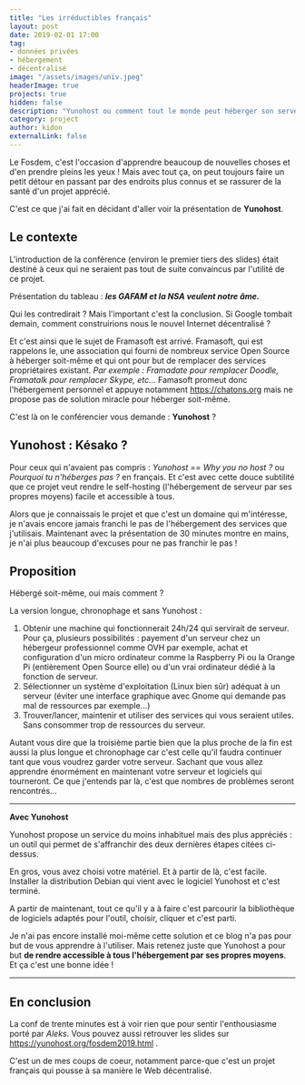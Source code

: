 ```yaml
---
title: "Les irréductibles français"
layout: post
date: 2019-02-01 17:00
tag: 
- données privées 
- hébergement
- décentralisé 
image: "/assets/images/univ.jpeg"
headerImage: true
projects: true
hidden: false
description: "Yunohost ou comment tout le monde peut héberger son serveur."
category: project
author: kidon
externalLink: false
---
```


Le Fosdem, c'est l'occasion d'apprendre beaucoup de nouvelles choses et d'en 
prendre pleins les yeux !
Mais avec tout ça, on peut toujours faire un petit détour en passant par des 
endroits plus connus et se rassurer de la santé d'un projet apprécié.

C'est ce que j'ai fait en décidant d'aller voir la présentation de **Yunohost**. 

## Le contexte

L'introduction de la conférence (environ le premier tiers des slides) était 
destiné à ceux qui ne seraient pas tout de suite convaincus par l'utilité de 
ce projet.

Présentation du tableau : ***les GAFAM et la NSA veulent notre âme.***

Qui les contredirait ? Mais l'important c'est la conclusion. Si Google tombait
demain, comment construirions nous le nouvel Internet décentralisé ?

Et c'est ainsi que le sujet de Framasoft est arrivé. Framasoft, qui est 
rappelons le, une association qui fourni de nombreux service Open Source à 
héberger soit-même et qui ont pour but de remplacer des services 
propriétaires existant. *Par exemple : Framadate pour remplacer Doodle, 
Framatalk pour remplacer Skype, etc...*
Famasoft promeut donc l'hébergement personnel et appuye notamment 
<https://chatons.org> mais ne propose pas de solution miracle pour héberger
soit-même. 

C'est là on le conférencier vous demande : **Yunohost** ?

## Yunohost : Késako ?

Pour ceux qui n'avaient pas compris : *Yunohost* == *Why you no host ?* ou 
*Pourquoi tu n'héberges pas ?* en français. Et c'est avec cette douce subtilité 
que ce projet veut rendre le self-hosting (l'hébergement de serveur par ses 
propres moyens) facile et accessible à tous.

Alors que je connaissais le projet et que c'est un domaine qui m'intéresse, je 
n'avais encore jamais franchi le pas de l'hébergement des services que 
j'utilisais. Maintenant avec la présentation de 30 minutes montre en mains, je 
n'ai plus beaucoup d'excuses pour ne pas franchir le pas !

## Proposition

Hébergé soit-même, oui mais comment ?

La version longue, chronophage et sans Yunohost : 
1. Obtenir une machine qui fonctionnerait 24h/24 qui servirait de serveur. Pour 
ça, plusieurs possibilités : payement d'un serveur chez un hébergeur 
professionnel comme OVH par exemple, achat et configuration d'un micro 
ordinateur comme la Raspberry Pi ou la Orange Pi (entièrement Open Source elle) 
ou d'un vrai ordinateur dédié à la fonction de serveur.
2. Sélectionner un système d'exploitation (Linux bien sûr) adéquat à un serveur 
(éviter une interface graphique avec Gnome qui demande pas mal de ressources
par exemple...)
3. Trouver/lancer, maintenir et utiliser des services qui vous seraient utiles. 
Sans consommer trop de ressources du serveur.


Autant vous dire que la troisième partie bien que la plus proche de la fin est 
aussi la plus longue et chronophage car c'est celle qu'il faudra continuer tant 
que vous voudrez garder votre serveur.
Sachant que vous allez apprendre énormément en maintenant votre serveur et 
logiciels qui tourneront. Ce que j'entends par là, c'est que nombres de 
problèmes seront rencontrés...   

---

**Avec Yunohost**

Yunohost propose un service du moins inhabituel mais des plus appréciés : un 
outil qui permet de s'affranchir des deux dernières étapes citées ci-dessus.

En gros, vous avez choisi votre matériel. Et à partir de là, c'est facile. 
Installer la distribution Debian qui vient avec le logiciel Yunohost et c'est 
terminé.

A partir de maintenant, tout ce qu'il y a à faire c'est parcourir la 
bibliothèque de logiciels adaptés pour l'outil, choisir, cliquer et c'est parti.

Je n'ai pas encore installé moi-même cette solution et ce blog n'a pas pour but 
de vous apprendre à l'utiliser. Mais retenez juste que Yunohost a pour but **de 
rendre accessible à tous l'hébergement par ses propres moyens**. Et ça c'est une
bonne idée !

---

## En conclusion 

La conf de trente minutes est à voir rien que pour sentir l'enthousiasme porté
par *Aleks*. Vous pouvez aussi retrouver les slides sur 
<https://yunohost.org/fosdem2019.html> .

C'est un de mes coups de coeur, notamment parce-que c'est un projet français 
qui pousse à sa manière le Web décentralisé. 
